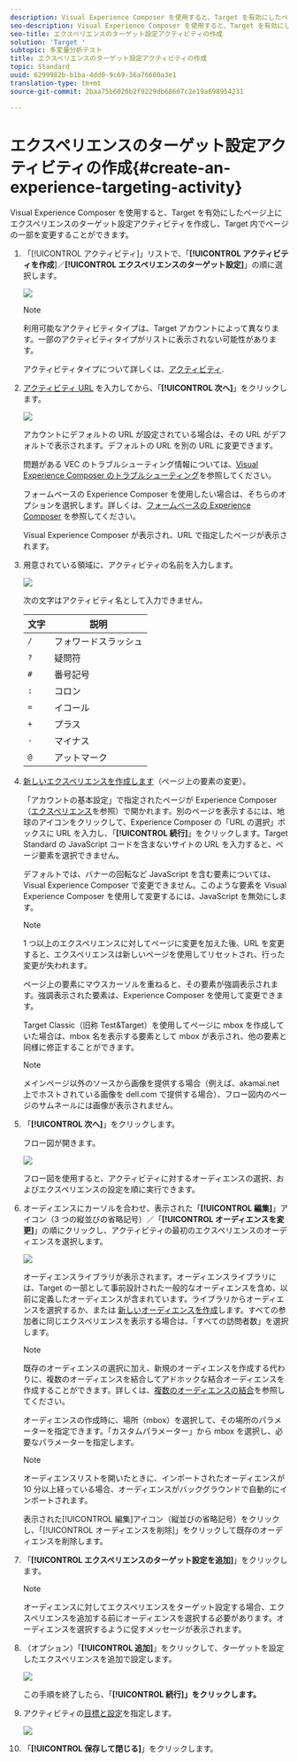 ```yaml
---
description: Visual Experience Composer を使用すると、Target を有効にしたページ上にエクスペリエンスのターゲット設定アクティビティを作成し、Target 内でページの一部を変更することができます。
seo-description: Visual Experience Composer を使用すると、Target を有効にしたページ上にエクスペリエンスのターゲット設定アクティビティを作成し、Target 内でページの一部を変更することができます。
seo-title: エクスペリエンスのターゲット設定アクティビティの作成
solution: 'Target '
subtopic: 多変量分析テスト
title: エクスペリエンスのターゲット設定アクティビティの作成
topic: Standard
uuid: 6299982b-b1ba-4dd0-9c69-36a76680a3e1
translation-type: tm+mt
source-git-commit: 2baa75b6020b2f9229db68667c2e19a698954231

---
```



# エクスペリエンスのターゲット設定アクティビティの作成{#create-an-experience-targeting-activity}

Visual Experience Composer を使用すると、Target を有効にしたページ上にエクスペリエンスのターゲット設定アクティビティを作成し、Target 内でページの一部を変更することができます。

1. 「[!UICONTROL アクティビティ]」リストで、「**[!UICONTROL アクティビティを作成**]／**[!UICONTROL エクスペリエンスのターゲット設定]**」の順に選択します。

   ![](assets/xt_select.png)

   >[!NOTE]
   >
   >利用可能なアクティビティタイプは、Target アカウントによって異なります。一部のアクティビティタイプがリストに表示されない可能性があります。

   アクティビティタイプについて詳しくは、[アクティビティ](../../../c-activities/activities.md#concept_D317A95A1AB54674BA7AB65C7985BA03).
1. [アクティビティ URL](../../../c-activities/t-experience-target/t-xt-create/xt-activity-url.md#concept_D28549AAA0A14E3BB5F05F32BE8ABC90) を入力してから、「**[!UICONTROL 次へ]**」をクリックします。

   ![](assets/form_url.png)

   アカウントにデフォルトの URL が設定されている場合は、その URL がデフォルトで表示されます。デフォルトの URL を別の URL に変更できます。

   問題がある VEC のトラブルシューティング情報については、[Visual Experience Composer のトラブルシューティング](../../../c-experiences/c-visual-experience-composer/r-troubleshoot-composer/troubleshoot-composer.md#reference_77743144F10143A3A89D56E116D296E4)を参照してください。

   フォームベースの Experience Composer を使用したい場合は、そちらのオプションを選択します。詳しくは、[フォームベースの Experience Composer](https://marketing.adobe.com/resources/help/en_US/target/target/t_form_experience_composer.html) を参照してください。

   Visual Experience Composer が表示され、URL で指定したページが表示されます。
1. 用意されている領域に、アクティビティの名前を入力します。

   ![](assets/xt_name.png)

   次の文字はアクティビティ名として入力できません。

   | 文字 | 説明 |
   |--- |--- |
   | `/` | フォワードスラッシュ |
   | `?` | 疑問符 |
   | `#` | 番号記号 |
   | `:` | コロン |
   | `=` | イコール |
   | `+` | プラス |
   | `-` | マイナス |
   | `@` | アットマーク |

1. [新しいエクスペリエンスを作成します](../../../c-activities/t-experience-target/t-xt-create/xt-add-experience.md#task_454646F2895242D3B92DC395A0CE1A00)（ページ上の要素の変更）。

   「アカウントの基本設定」で指定されたページが Experience Composer（[エクスペリエンス](../../../c-experiences/experiences.md#concept_1D011219034B492BB03C08B3BB80E3F0)を参照）で開かれます。別のページを表示するには、地球のアイコンをクリックして、Experience Composer の「URL の選択」ボックスに URL を入力し、「**[!UICONTROL 続行]**」をクリックします。Target Standard の JavaScript コードを含まないサイトの URL を入力すると、ページ要素を選択できません。

   デフォルトでは、バナーの回転など JavaScript を含む要素については、Visual Experience Composer で変更できません。このような要素を Visual Experience Composer を使用して変更するには、JavaScript を無効にします。

   >[!NOTE]
   >
   >1 つ以上のエクスペリエンスに対してページに変更を加えた後、URL を変更すると、エクスペリエンスは新しいページを使用してリセットされ、行った変更が失われます。

   ページ上の要素にマウスカーソルを重ねると、その要素が強調表示されます。強調表示された要素は、Experience Composer を使用して変更できます。

   Target Classic（旧称 Test&amp;Target）を使用してページに mbox を作成していた場合は、mbox 名を表示する要素として mbox が表示され、他の要素と同様に修正することができます。

   >[!NOTE]
   >
   >メインページ以外のソースから画像を提供する場合（例えば、akamai.net 上でホストされている画像を dell.com で提供する場合）、フロー図内のページのサムネールには画像が表示されません。

1. 「**[!UICONTROL 次へ]**」をクリックします。

   フロー図が開きます。

   ![](assets/xt_diagram.png)

   フロー図を使用すると、アクティビティに対するオーディエンスの選択、およびエクスペリエンスの設定を順に実行できます。
1. オーディエンスにカーソルを合わせ、表示された「**[!UICONTROL 編集]**」アイコン（3 つの縦並びの省略記号）／「**[!UICONTROL オーディエンスを変更]**」の順にクリックし、アクティビティの最初のエクスペリエンスのオーディエンスを選択します。

   ![](assets/xt_change_audience.png)

   オーディエンスライブラリが表示されます。オーディエンスライブラリには、Target の一部として事前設計された一般的なオーディエンスを含め、以前に定義したオーディエンスが含まれています。ライブラリからオーディエンスを選択するか、または   [新しいオーディエンスを作成](../../../c-target/c-audiences/audiences.md#concept_65BE870D290E412D8BBF557EEA67C271)します。すべての参加者に同じエクスペリエンスを表示する場合は、「すべての訪問者数」を選択します。

   >[!NOTE]
   >
   >既存のオーディエンスの選択に加え、新規のオーディエンスを作成する代わりに、複数のオーディエンスを結合してアドホックな結合オーディエンスを作成することができます。詳しくは、[複数のオーディエンスの結合](../../../c-target/combining-multiple-audiences.md#concept_A7386F1EA4394BD2AB72399C225981E5)を参照してください。

   オーディエンスの作成時に、場所（mbox）を選択して、その場所のパラメーターを指定できます。「カスタムパラメーター」から mbox を選択し、必要なパラメーターを指定します。

   >[!NOTE]
   >
   >オーディエンスリストを開いたときに、インポートされたオーディエンスが 10 分以上経っている場合、オーディエンスがバックグラウンドで自動的にインポートされます。

   表示された[!UICONTROL 編集]アイコン（縦並びの省略記号）をクリックし、「[!UICONTROL オーディエンスを削除]」をクリックして既存のオーディエンスを削除します。
1. 「**[!UICONTROL エクスペリエンスのターゲット設定を追加]**」をクリックします。

   >[!NOTE]
   >
   >オーディエンスに対してエクスペリエンスをターゲット設定する場合、エクスペリエンスを追加する前にオーディエンスを選択する必要があります。オーディエンスを選択するように促すメッセージが表示されます。

1. （オプション）「**[!UICONTROL 追加]**」をクリックして、ターゲットを設定したエクスペリエンスを追加で設定します。

   ![](assets/xt_add_xt.png)

   この手順を終了したら、「**[!UICONTROL 続行]」をクリックします。**
1. アクティビティの[目標と設定](../../../c-activities/t-experience-target/t-xt-create/xt-goals-and-settings.md#reference_B25389FD6F3A4989801E740364B089CC)を指定します。

   ![](assets/xt_settings.png)

1. 「**[!UICONTROL 保存して閉じる]**」をクリックします。
